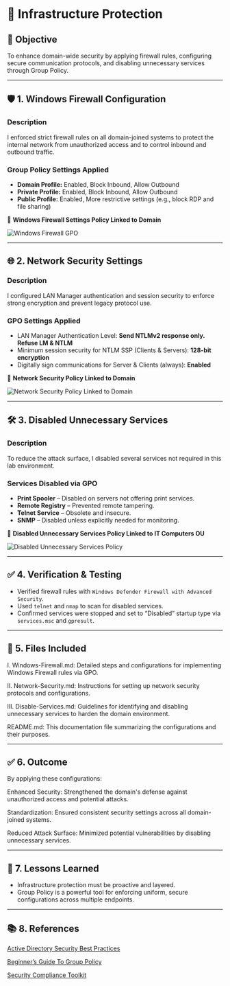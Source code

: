 # 🔐 Infrastructure Protection

## 🎯 Objective

To enhance domain-wide security by applying firewall rules, configuring secure communication protocols, and disabling unnecessary services through Group Policy.

---

## 🛡️ 1. Windows Firewall Configuration

### Description

I enforced strict firewall rules on all domain-joined systems to protect the internal network from unauthorized access and to control inbound and outbound traffic.

### Group Policy Settings Applied

- **Domain Profile:** Enabled, Block Inbound, Allow Outbound
- **Private Profile:** Enabled, Block Inbound, Allow Outbound
- **Public Profile:** Enabled, More restrictive settings (e.g., block RDP and file sharing)

📸 **Windows Firewall Settings Policy Linked to Domain**

![Windows Firewall GPO](https://github.com/user-attachments/assets/a49d5f89-8945-4f9d-a21d-a85b7a8cf1ab)

---

## 🌐 2. Network Security Settings

### Description

I configured LAN Manager authentication and session security to enforce strong encryption and prevent legacy protocol use.

### GPO Settings Applied

- LAN Manager Authentication Level: **Send NTLMv2 response only. Refuse LM & NTLM**
- Minimum session security for NTLM SSP (Clients & Servers): **128-bit encryption**
- Digitally sign communications for Server & Clients (always): **Enabled**

📸 **Network Security Policy Linked to Domain**

![Network Security Policy Linked to Domain](https://github.com/user-attachments/assets/3251539c-cafe-4fbf-a1c2-3de1250c6382)

---

## 🛠️ 3. Disabled Unnecessary Services

### Description

To reduce the attack surface, I disabled several services not required in this lab environment.

### Services Disabled via GPO

- **Print Spooler** – Disabled on servers not offering print services.
- **Remote Registry** – Prevented remote tampering.
- **Telnet Service** – Obsolete and insecure.
- **SNMP** – Disabled unless explicitly needed for monitoring.

📸 **Disabled Unnecessary Services Policy Linked to IT Computers OU**

![Disabled Unnecessary Services Policy](https://github.com/user-attachments/assets/69802663-c673-472f-856f-7713a73372a7)

---

## ✅ 4. Verification & Testing

- Verified firewall rules with `Windows Defender Firewall with Advanced Security`.
- Used `telnet` and `nmap` to scan for disabled services.
- Confirmed services were stopped and set to “Disabled” startup type via `services.msc` and `gpresult`.

---

## 📂 5. Files Included

I. Windows-Firewall.md: Detailed steps and configurations for implementing Windows Firewall rules via GPO.

II. Network-Security.md: Instructions for setting up network security protocols and configurations.

III. Disable-Services.md: Guidelines for identifying and disabling unnecessary services to harden the domain environment.

README.md: This documentation file summarizing the configurations and their purposes.

---

## ✅ 6. Outcome

By applying these configurations:

Enhanced Security: Strengthened the domain's defense against unauthorized access and potential attacks.

Standardization: Ensured consistent security settings across all domain-joined systems.

Reduced Attack Surface: Minimized potential vulnerabilities by disabling unnecessary services.

---

## 🔁 7. Lessons Learned

- Infrastructure protection must be proactive and layered.
- Group Policy is a powerful tool for enforcing uniform, secure configurations across multiple endpoints.

---

## 📚 8. References

[Active Directory Security Best Practices](https://learn.microsoft.com/en-us/windows-server/identity/ad-ds/plan/security-best-practices/best-practices-for-securing-active-directory)

[Beginner’s Guide To Group Policy](https://medium.com/@theauzman/beginners-guide-to-group-policy-5c2769254c5c)

[Security Compliance Toolkit](https://learn.microsoft.com/en-us/windows/security/operating-system-security/device-management/windows-security-configuration-framework/security-compliance-toolkit-10)

